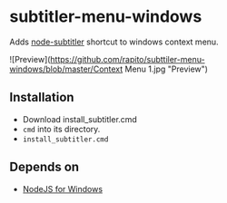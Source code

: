 # subtitler-menu-windows

Adds [node-subtitler](https://github.com/divhide/node-subtitler) shortcut to windows context menu.

![Preview](https://github.com/rapito/subttiler-menu-windows/blob/master/Context Menu 1.jpg "Preview")

## Installation

- Download install_subtitler.cmd
- ``cmd`` into its directory.
- ``install_subtitler.cmd``

## Depends on 

- [NodeJS for Windows](https://nodejs.org/en/download/)

